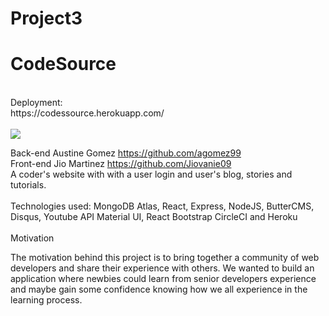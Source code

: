 # Project3
<h1>CodeSource</h1>
<br>
Deployment:
<br>
https://codessource.herokuapp.com/
<br>
<br>
<img src="https://raw.githubusercontent.com/agomez99/CodeSource/master/screenshot.png"/>
<br>

Back-end Austine Gomez https://github.com/agomez99
<br>
 Front-end Jio Martinez https://github.com/Jiovanie09
<br>
A coder's website with with a user login and user's blog, stories and tutorials.
<br>
<br>
Technologies used:
MongoDB Atlas, 
React, 
Express, 
NodeJS, 
ButterCMS, Disqus, Youtube API
Material UI, React Bootstrap
CircleCI and Heroku
<br>
<br>
Motivation
<br>

The motivation behind this project is to bring together a community of web developers and share their experience with others.
We wanted to build an application where newbies could learn from senior developers experience and maybe gain some confidence knowing how we all experience in the learning process.



